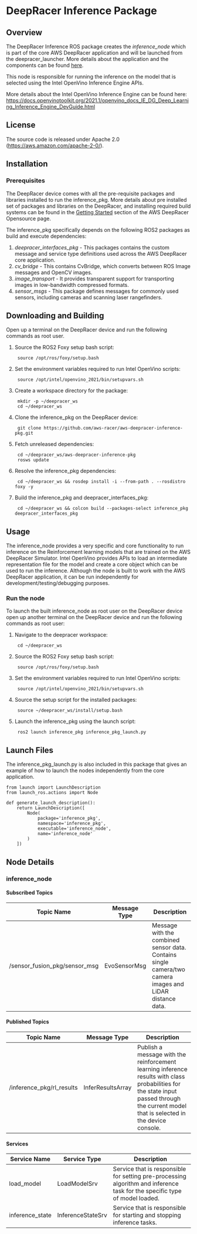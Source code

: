# DeepRacer Inference Package

## Overview

The DeepRacer Inference ROS package creates the *inference_node* which is part of the core AWS DeepRacer application and will be launched from the deepracer_launcher. More details about the application and the components can be found [here](https://github.com/aws-racer/aws-deepracer-launcher).

This node is responsible for running the inference on the model that is selected using the Intel OpenVino Inference Engine APIs.

More details about the Intel OpenVino Inference Engine can be found here:
https://docs.openvinotoolkit.org/2021.1/openvino_docs_IE_DG_Deep_Learning_Inference_Engine_DevGuide.html

## License

The source code is released under Apache 2.0 (https://aws.amazon.com/apache-2-0/).

## Installation

### Prerequisites

The DeepRacer device comes with all the pre-requisite packages and libraries installed to run the inference_pkg. More details about pre installed set of packages and libraries on the DeepRacer, and installing required build systems can be found in the [Getting Started](https://github.com/aws-racer/aws-deepracer-launcher/blob/main/getting-started.md) section of the AWS DeepRacer Opensource page.

The inference_pkg specifically depends on the following ROS2 packages as build and execute dependencies:

1. *deepracer_interfaces_pkg* - This packages contains the custom message and service type definitions used across the AWS DeepRacer core application.
1. *cv_bridge* - This contains CvBridge, which converts between ROS Image messages and OpenCV images.
1. *image_transport* - It provides transparent support for transporting images in low-bandwidth compressed formats.
1. *sensor_msgs* - This package defines messages for commonly used sensors, including cameras and scanning laser rangefinders.

## Downloading and Building

Open up a terminal on the DeepRacer device and run the following commands as root user.

1. Source the ROS2 Foxy setup bash script:

        source /opt/ros/foxy/setup.bash 

1. Set the environment variables required to run Intel OpenVino scripts:

        source /opt/intel/openvino_2021/bin/setupvars.sh

1. Create a workspace directory for the package:

        mkdir -p ~/deepracer_ws
        cd ~/deepracer_ws

1. Clone the inference_pkg on the DeepRacer device:

        git clone https://github.com/aws-racer/aws-deepracer-inference-pkg.git

1. Fetch unreleased dependencies:

        cd ~/deepracer_ws/aws-deepracer-inference-pkg
        rosws update

1. Resolve the inference_pkg dependencies:

        cd ~/deepracer_ws && rosdep install -i --from-path . --rosdistro foxy -y

1. Build the inference_pkg and deepracer_interfaces_pkg:

        cd ~/deepracer_ws && colcon build --packages-select inference_pkg deepracer_interfaces_pkg

## Usage

The inference_node provides a very specific and core functionality to run inference on the Reinforcement learning models that are trained on the AWS DeepRacer Simulator. Intel OpenVino provides APIs to load an intermediate representation file for the model and create a core object which can be used to run the inference. Although the node is built to work with the AWS DeepRacer application, it can be run independently for development/testing/debugging purposes.

### Run the node

To launch the built inference_node as root user on the DeepRacer device open up another terminal on the DeepRacer device and run the following commands as root user:

1. Navigate to the deepracer workspace:

        cd ~/deepracer_ws

1. Source the ROS2 Foxy setup bash script:

        source /opt/ros/foxy/setup.bash 

1. Set the environment variables required to run Intel OpenVino scripts:

        source /opt/intel/openvino_2021/bin/setupvars.sh

1. Source the setup script for the installed packages:

        source ~/deepracer_ws/install/setup.bash  

1. Launch the inference_pkg using the launch script:

        ros2 launch inference_pkg inference_pkg_launch.py

## Launch Files

The  inference_pkg_launch.py is also included in this package that gives an example of how to launch the nodes independently from the core application.

    from launch import LaunchDescription
    from launch_ros.actions import Node

    def generate_launch_description():
        return LaunchDescription([
            Node(
                package='inference_pkg',
                namespace='inference_pkg',
                executable='inference_node',
                name='inference_node'
            )
        ])

## Node Details

### inference_node

#### Subscribed Topics

| Topic Name | Message Type | Description |
| ---------- | ------------ | ----------- |
|/sensor_fusion_pkg/sensor_msg|EvoSensorMsg|Message with the combined sensor data. Contains single camera/two camera images and LiDAR distance data.|


#### Published Topics

| Topic Name | Message Type | Description |
| ---------- | ------------ | ----------- |
|/inference_pkg/rl_results|InferResultsArray|Publish a message with the reinforcement learning inference results with class probabilities for the state input passed through the current model that is selected in the device console.|


#### Services

| Service Name | Service Type | Description |
| ---------- | ------------ | ----------- |
|load_model|LoadModelSrv|Service that is responsible for setting pre-processing algorithm and inference task for the specific type of model loaded.|
|inference_state|InferenceStateSrv|Service that is responsible for starting and stopping inference tasks.|
